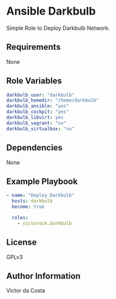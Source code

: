 Ansible Darkbulb
=========

Simple Role to Deploy Darkbulb Network.

Requirements
------------

None

Role Variables
--------------

```YAML
darkbulb_user: "darkbulb"
darkbulb_homedir: "/home/darkbulb"
darkbulb_ansible: "yes"
darkbulb_cockpit: "yes"
darkbulb_libvirt: yes
darkbulb_vagrant: "no"
darkbulb_virtualbox: "no"
```

Dependencies
------------

None

Example Playbook
----------------

```YAML
- name: "Deploy Darkbulb"
  hosts: darkbulb
  become: true

  roles:
    - victorock.darkbulb
```

License
-------

GPLv3

Author Information
------------------

Victor da Costa
